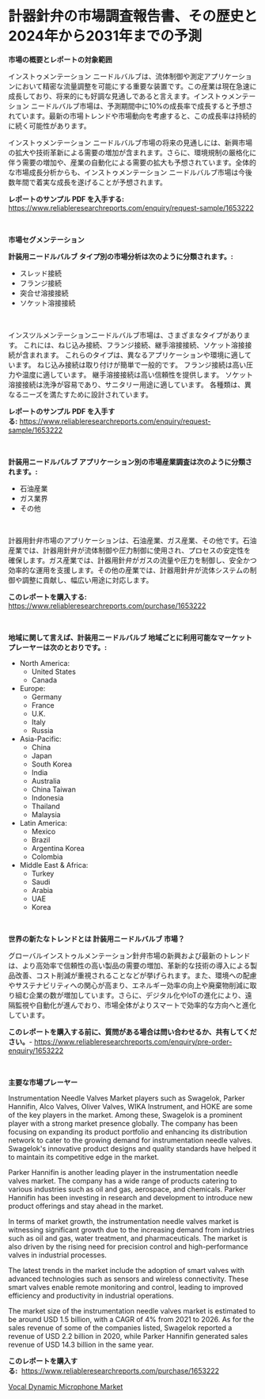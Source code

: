 <p><h1>計器針弁の市場調査報告書、その歴史と2024年から2031年までの予測</h1></p><p><strong>市場の概要とレポートの対象範囲</strong></p>
<p><p>インストゥメンテーション ニードルバルブは、流体制御や測定アプリケーションにおいて精密な流量調整を可能にする重要な装置です。この産業は現在急速に成長しており、将来的にも好調な見通しであると言えます。インストゥメンテーション ニードルバルブ市場は、予測期間中に10%の成長率で成長すると予想されています。最新の市場トレンドや市場動向を考慮すると、この成長率は持続的に続く可能性があります。</p><p>インストゥメンテーション ニードルバルブ市場の将来の見通しには、新興市場の拡大や技術革新による需要の増加が含まれます。さらに、環境規制の厳格化に伴う需要の増加や、産業の自動化による需要の拡大も予想されています。全体的な市場成長分析からも、インストゥメンテーション ニードルバルブ市場は今後数年間で着実な成長を遂げることが予想されます。</p></p>
<p><strong>レポートのサンプル PDF を入手する:</strong> <a href="https://www.reliableresearchreports.com/enquiry/request-sample/1653222">https://www.reliableresearchreports.com/enquiry/request-sample/1653222</a></p>
<p>&nbsp;</p>
<p><strong>市場セグメンテーション</strong></p>
<p><strong>計装用ニードルバルブ タイプ別の市場分析は次のように分類されます。:</strong></p>
<p><ul><li>スレッド接続</li><li>フランジ接続</li><li>突合せ溶接接続</li><li>ソケット溶接接続</li></ul></p>
<p>&nbsp;</p>
<p><p>インスツルメンテーションニードルバルブ市場は、さまざまなタイプがあります。 これには、ねじ込み接続、フランジ接続、継手溶接接続、ソケット溶接接続が含まれます。 これらのタイプは、異なるアプリケーションや環境に適しています。 ねじ込み接続は取り付けが簡単で一般的です。 フランジ接続は高い圧力や温度に適しています。 継手溶接接続は高い信頼性を提供します。 ソケット溶接接続は洗浄が容易であり、サニタリー用途に適しています。 各種類は、異なるニーズを満たすために設計されています。</p></p>
<p><strong>レポートのサンプル PDF を入手する:</strong>&nbsp;<a href="https://www.reliableresearchreports.com/enquiry/request-sample/1653222">https://www.reliableresearchreports.com/enquiry/request-sample/1653222</a></p>
<p>&nbsp;</p>
<p><strong> 計装用ニードルバルブ アプリケーション別の市場産業調査は次のように分類されます。:</strong></p>
<p><ul><li>石油産業</li><li>ガス業界</li><li>その他</li></ul></p>
<p>&nbsp;</p>
<p><p>計器用針弁市場のアプリケーションは、石油産業、ガス産業、その他です。石油産業では、計器用針弁が流体制御や圧力制御に使用され、プロセスの安定性を確保します。ガス産業では、計器用針弁がガスの流量や圧力を制御し、安全かつ効率的な運用を支援します。その他の産業では、計器用針弁が流体システムの制御や調整に貢献し、幅広い用途に対応します。</p></p>
<p><strong>このレポートを購入する:</strong>&nbsp; <a href="https://www.reliableresearchreports.com/purchase/1653222">https://www.reliableresearchreports.com/purchase/1653222</a></p>
<p>&nbsp;</p>
<p><strong>地域に関して言えば、計装用ニードルバルブ 地域ごとに利用可能なマーケットプレーヤーは次のとおりです。:</strong></p>
<p><ul>
    <li>
        North America:
        <ul>
            <li>United States</li>
            <li>Canada</li>
        </ul>
    </li>
    <li>
        Europe:
        <ul>
            <li>Germany</li>
            <li>France</li>
            <li>U.K.</li>
            <li>Italy</li>
            <li>Russia</li>
        </ul>
    </li>
    <li>
        Asia-Pacific:
        <ul>
            <li>China</li>
            <li>Japan</li>
            <li>South Korea</li>
            <li>India</li>
            <li>Australia</li>
            <li>China Taiwan</li>
            <li>Indonesia</li>
            <li>Thailand</li>
            <li>Malaysia</li>
        </ul>
    </li>
    <li>
        Latin America:
        <ul>
            <li>Mexico</li>
            <li>Brazil</li>
            <li>Argentina Korea</li>
            <li>Colombia</li>
        </ul>
    </li>
    <li>
        Middle East & Africa:
        <ul>
            <li>Turkey</li>
            <li>Saudi</li>
            <li>Arabia</li>
            <li>UAE</li>
            <li>Korea</li>
        </ul>
    </li>
    </ul></p>
<p>&nbsp;</p>
<p><strong>世界の新たなトレンドとは 計装用ニードルバルブ 市場？</strong></p>
<p><p>グローバルインストゥルメンテーション針弁市場の新興および最新のトレンドは、より高効率で信頼性の高い製品の需要の増加、革新的な技術の導入による製品改善、コスト削減が重視されることなどが挙げられます。また、環境への配慮やサステナビリティへの関心が高まり、エネルギー効率の向上や廃棄物削減に取り組む企業の数が増加しています。さらに、デジタル化やIoTの進化により、遠隔監視や自動化が進んでおり、市場全体がよりスマートで効率的な方向へと進化しています。</p></p>
<p><strong>このレポートを購入する前に、質問がある場合は問い合わせるか、共有してください。</strong>- <a href="https://www.reliableresearchreports.com/enquiry/pre-order-enquiry/1653222">https://www.reliableresearchreports.com/enquiry/pre-order-enquiry/1653222</a></p>
<p>&nbsp;</p>
<p><strong>主要な市場プレーヤー</strong></p>
<p><p>Instrumentation Needle Valves Market players such as Swagelok, Parker Hannifin, Alco Valves, Oliver Valves, WIKA Instrument, and HOKE are some of the key players in the market. Among these, Swagelok is a prominent player with a strong market presence globally. The company has been focusing on expanding its product portfolio and enhancing its distribution network to cater to the growing demand for instrumentation needle valves. Swagelok's innovative product designs and quality standards have helped it to maintain its competitive edge in the market.</p><p>Parker Hannifin is another leading player in the instrumentation needle valves market. The company has a wide range of products catering to various industries such as oil and gas, aerospace, and chemicals. Parker Hannifin has been investing in research and development to introduce new product offerings and stay ahead in the market.</p><p>In terms of market growth, the instrumentation needle valves market is witnessing significant growth due to the increasing demand from industries such as oil and gas, water treatment, and pharmaceuticals. The market is also driven by the rising need for precision control and high-performance valves in industrial processes.</p><p>The latest trends in the market include the adoption of smart valves with advanced technologies such as sensors and wireless connectivity. These smart valves enable remote monitoring and control, leading to improved efficiency and productivity in industrial operations.</p><p>The market size of the instrumentation needle valves market is estimated to be around USD 1.5 billion, with a CAGR of 4% from 2021 to 2026. As for the sales revenue of some of the companies listed, Swagelok reported a revenue of USD 2.2 billion in 2020, while Parker Hannifin generated sales revenue of USD 14.3 billion in the same year.</p></p>
<p><strong>このレポートを購入する:</strong>&nbsp;&nbsp;<a href="https://www.reliableresearchreports.com/purchase/1653222">https://www.reliableresearchreports.com/purchase/1653222</a></p>
<p><p><a href="https://github.com/ruddyyedelwadw/Market-Research-Report-List-1/blob/main/vocal-dynamic-microphone-market.md">Vocal Dynamic Microphone Market</a></p></p>